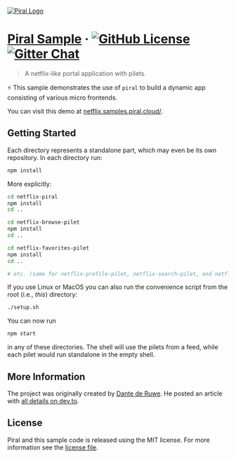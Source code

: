 [![Piral Logo](https://github.com/smapiot/piral/raw/develop/docs/assets/logo.png)](https://piral.io)

# [Piral Sample](https://piral.io) &middot; [![GitHub License](https://img.shields.io/badge/license-MIT-blue.svg)](https://github.com/smapiot/piral/blob/main/LICENSE) [![Gitter Chat](https://badges.gitter.im/gitterHQ/gitter.png)](https://gitter.im/piral-io/community)

> A netflix-like portal application with pilets.

:zap: This sample demonstrates the use of `piral` to build a dynamic app consisting of various micro frontends.

You can visit this demo at [netflix.samples.piral.cloud/](https://netflix.samples.piral.cloud/).

## Getting Started

Each directory represents a standalone part, which may even be its own repository. In each directory run:

```sh
npm install
```

More explicitly:

```sh
cd netflix-piral
npm install
cd ..

cd netflix-browse-pilet
npm install
cd ..

cd netflix-favorites-pilet
npm install
cd ..

# etc. (same for netflix-profile-pilet, netflix-search-pilet, and netflix-watch-pilet)
```

If you use Linux or MacOS you can also run the convenience script from the root (i.e., *this*) directory:

```sh
./setup.sh
```

You can now run

```sh
npm start
```

in any of these directories. The shell will use the pilets from a feed, while each pilet would run standalone in the empty shell.

## More Information

The project was originally created by [Dante de Ruwe](https://github.com/dantederuwe/). He posted an article with [all details on dev.to](https://dev.to/dantederuwe/my-experiences-creating-a-netflix-clone-using-microfrontends-1n46).

## License

Piral and this sample code is released using the MIT license. For more information see the [license file](./LICENSE).

